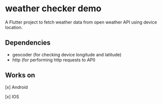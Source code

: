 # weather checker demo

A Flutter project to fetch weather data from open weather API using device location.

## Dependencies

- geocoder (for checking device longitude and latitude)
- http (for performing http requests to API)

## Works on
[x] Android

[x] IOS

